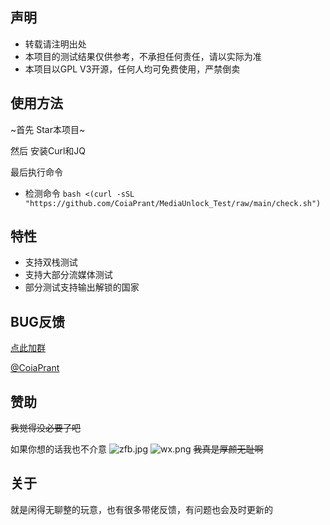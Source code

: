 ## 声明
- 转载请注明出处
- 本项目的测试结果仅供参考，不承担任何责任，请以实际为准
- 本项目以GPL V3开源，任何人均可免费使用，严禁倒卖

## 使用方法
~首先 Star本项目~

然后 安装Curl和JQ

最后执行命令
- 检测命令 `bash <(curl -sSL "https://github.com/CoiaPrant/MediaUnlock_Test/raw/main/check.sh")`

## 特性
- 支持双栈测试
- 支持大部分流媒体测试
- 部分测试支持输出解锁的国家

## BUG反馈
[点此加群](https://t.me/zerocloud)

[@CoiaPrant](https://t.me/CoiaPrant)

## 赞助
~~我觉得没必要了吧~~

如果你想的话我也不介意
![zfb.jpg](https://www.zeroteam.top/images/zfb.jpg)
![wx.png](https://www.zeroteam.top/images/wx.png)
~~我真是厚颜无耻啊~~
## 关于
就是闲得无聊整的玩意，也有很多带佬反馈，有问题也会及时更新的
